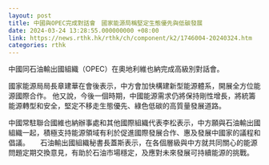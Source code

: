 ```yaml
---
layout: post
title: 中國與OPEC完成對話會　國家能源局稱堅定生態優先與低碳發展
date: 2024-03-24 13:28:55.000000000 +08:00
link: https://news.rthk.hk/rthk/ch/component/k2/1746004-20240324.htm
categories: rthk
---
```


中國同石油輸出國組織（OPEC）在奧地利維也納完成高級別對話會。 

國家能源局局長章建華在會後表示，中方會加快構建新型能源體系，開展全方位能源國際合作。 他又說，今後一個時期，中國能源需求仍將保持剛性增長，將統籌能源轉型和安全，堅定不移走生態優先、綠色低碳的高質量發展道路。 
 
中國常駐聯合國維也納辦事處和其他國際組織代表李松表示，中方願與石油輸出國組織一起，積極支持能源領域有利於促進國際發展合作、惠及發展中國家的議程和倡議。 
  　 
石油輸出國組織秘書長蓋斯表示，在各個層級與中方就共同關心的能源問題定期交換意見，有助於石油市場穩定，及應對未來發展可持續能源的挑戰。  　
